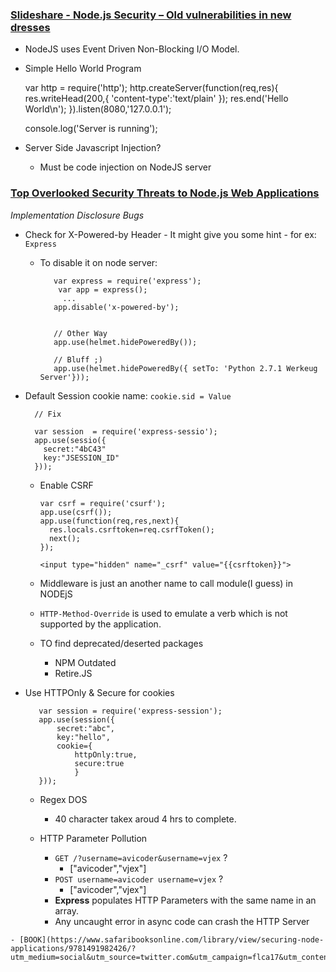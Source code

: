 ### [Slideshare - Node.js Security – Old vulnerabilities in new dresses](https://www.slideshare.net/ASF-WS/asfws-2012-nodejs-security-old-vulnerabilities-in-new-dresses-par-sven-vetsch)

 - NodeJS uses Event Driven Non-Blocking I/O Model.
 - Simple Hello World Program
 
      var http = require('http');
      http.createServer(function(req,res){
        res.writeHead(200,{
          'content-type':'text/plain'
        });
        res.end('Hello World\n');
      }).listen(8080,'127.0.0.1');
      
      console.log('Server is running');
      
 - Server Side Javascript Injection?
      - Must be code injection on NodeJS server
 

### [Top Overlooked Security Threats to Node.js Web Applications](https://speakerdeck.com/ckarande/top-overlooked-security-threats-to-node-dot-js-web-applications)

*Implementation Disclosure Bugs*

 - Check for X-Powered-by Header - It might give you some hint - for ex: `Express`
     - To disable it on node server:
          
              var express = require('express');
               var app = express();
                ...
              app.disable('x-powered-by');
              
             
              // Other Way
              app.use(helmet.hidePoweredBy());
              
              // Bluff ;)
              app.use(helmet.hidePoweredBy({ setTo: 'Python 2.7.1 Werkeug Server'}));
              
              
  - Default Session cookie name:
      `cookie.sid = Value`
      
          // Fix
          
          var session  = require('express-sessio');
          app.use(sessio({
            secret:"4bC43"
            key:"JSESSION_ID"
          }));
          
          
          
    - Enable CSRF
        
          var csrf = require('csurf');
          app.use(csrf());
          app.use(function(req,res,next){
            res.locals.csrftoken=req.csrfToken();
            next();
          });
          
          <input type="hidden" name="_csrf" value="{{csrftoken}}">
          
    - Middleware is just an another name to call module(I guess) in NODEjS
    
    - `HTTP-Method-Override` is used to emulate a verb which is not supported by the application.

    - TO find deprecated/deserted packages
		- NPM Outdated
		- Retire.JS
	

   - Use HTTPOnly & Secure for cookies
	

			var session = require('express-session');
			app.use(session({
				secret:"abc",
				key:"hello",
				cookie={
					httpOnly:true,
					secure:true
					}
			})); 

	  - Regex DOS
		  - 40 character takex aroud 4 hrs to complete.
  
	  - HTTP Parameter Pollution
		  - `GET /?username=avicoder&username=vjex` ?
			  - ["avicoder","vjex"]
		  - `POST username=avicoder username=vjex` ?
			  - ["avicoder","vjex"]
		  - **Express** populates HTTP Parameters with the same name in an array.
		  - Any uncaught error in async code can crash the HTTP Server
		  

    - [BOOK](https://www.safaribooksonline.com/library/view/securing-node-applications/9781491982426/?utm_medium=social&utm_source=twitter.com&utm_campaign=flca17&utm_content=freereport+ac)
    
